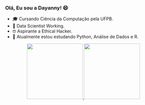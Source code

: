 ### Olá, Eu sou a Dayanny! 😄

- 🎓 Cursando Ciência da Computação pela UFPB.
- 🔭 Data Scientist Working.
- 🤓 Aspirante a Ethical Hacker.
- 🧐 Atualmente estou estudando Python, Análise de Dados e R.

<div align="center">
  <a href="https://github.com/dayannysoares">
  <img height="180em" src="https://github-readme-stats.vercel.app/api?username=dayannysoares&show_icons=true&theme=synthwave&include_all_commits=true&count_private=true"/>
  <img height="180em" src="https://github-readme-stats.vercel.app/api/top-langs/?username=dayannysoares&layout=compact&langs_count=7&theme=synthwave"/>
  </div>
  
